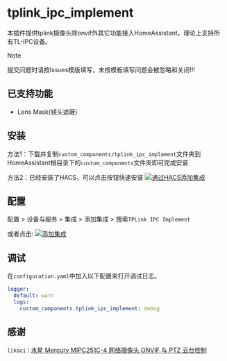 # tplink_ipc_implement
本插件提供tplink摄像头除onvif外其它功能接入HomeAssistant，理论上支持所有TL-IPC设备。

> [!NOTE]
> 提交问题时请按Issues模版填写，未按模板填写问题会被忽略和关闭!!!

## 已支持功能
- Lens Mask(镜头遮蔽)

## 安装

方法1：下载并复制`custom_components/tplink_ipc_implement`文件夹到HomeAssistant根目录下的`custom_components`文件夹即可完成安装

方法2：已经安装了HACS，可以点击按钮快速安装 [![通过HACS添加集成](https://my.home-assistant.io/badges/hacs_repository.svg)](https://my.home-assistant.io/redirect/hacs_repository/?owner=iapyang&repository=tplink_ipc_implement&category=integration)

## 配置

配置 > 设备与服务 >  集成 >  添加集成 > 搜索`TPLink IPC Implement`

或者点击: [![添加集成](https://my.home-assistant.io/badges/config_flow_start.svg)](https://my.home-assistant.io/redirect/config_flow_start?domain=tplink_ipc_implement)

## 调试
在`configuration.yaml`中加入以下配置来打开调试日志。

```yaml
logger:
  default: warn
  logs:
    custom_components.tplink_ipc_implement: debug
```

## 感谢
`likaci` : [水星 Mercury MIPC251C-4 网络摄像头 ONVIF 与 PTZ 云台控制](https://blog.xiazhiri.com/Mercury-MIPC251C-4-Reverse)